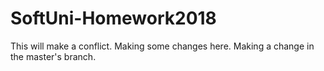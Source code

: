 # SoftUni-Homework2018
This will make a conflict.
Making some changes here.
Making a change in the master's branch.
